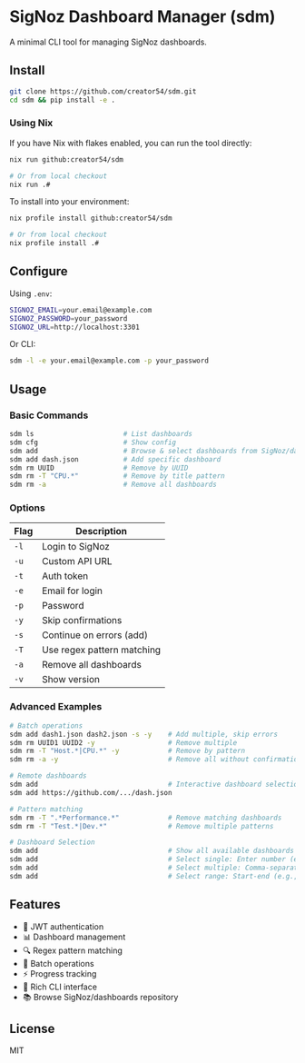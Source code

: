 # SigNoz Dashboard Manager (sdm)

A minimal CLI tool for managing SigNoz dashboards.

## Install

```bash
git clone https://github.com/creator54/sdm.git
cd sdm && pip install -e .
```

### Using Nix

If you have Nix with flakes enabled, you can run the tool directly:

```bash
nix run github:creator54/sdm

# Or from local checkout
nix run .#
```

To install into your environment:
```bash
nix profile install github:creator54/sdm

# Or from local checkout
nix profile install .#
```

## Configure

Using `.env`:
```bash
SIGNOZ_EMAIL=your.email@example.com
SIGNOZ_PASSWORD=your_password
SIGNOZ_URL=http://localhost:3301
```

Or CLI:
```bash
sdm -l -e your.email@example.com -p your_password
```

## Usage

### Basic Commands
```bash
sdm ls                      # List dashboards
sdm cfg                     # Show config
sdm add                     # Browse & select dashboards from SigNoz/dashboards
sdm add dash.json           # Add specific dashboard
sdm rm UUID                 # Remove by UUID
sdm rm -T "CPU.*"           # Remove by title pattern
sdm rm -a                   # Remove all dashboards
```

### Options
| Flag | Description |
|------|-------------|
| `-l` | Login to SigNoz |
| `-u` | Custom API URL |
| `-t` | Auth token |
| `-e` | Email for login |
| `-p` | Password |
| `-y` | Skip confirmations |
| `-s` | Continue on errors (add) |
| `-T` | Use regex pattern matching |
| `-a` | Remove all dashboards |
| `-v` | Show version |

### Advanced Examples
```bash
# Batch operations
sdm add dash1.json dash2.json -s -y    # Add multiple, skip errors
sdm rm UUID1 UUID2 -y                  # Remove multiple
sdm rm -T "Host.*|CPU.*" -y            # Remove by pattern
sdm rm -a -y                           # Remove all without confirmation

# Remote dashboards
sdm add                                # Interactive dashboard selection
sdm add https://github.com/.../dash.json

# Pattern matching
sdm rm -T ".*Performance.*"            # Remove matching dashboards
sdm rm -T "Test.*|Dev.*"               # Remove multiple patterns

# Dashboard Selection
sdm add                                # Show all available dashboards
sdm add                                # Select single: Enter number (e.g., '1')
sdm add                                # Select multiple: Comma-separated (e.g., '1,3,5')
sdm add                                # Select range: Start-end (e.g., '1-3')
```

## Features

- 🔐 JWT authentication
- 📊 Dashboard management
- 🔍 Regex pattern matching
- 🚀 Batch operations
- ⚡ Progress tracking
- 🎨 Rich CLI interface
- 📚 Browse SigNoz/dashboards repository

## License

MIT 